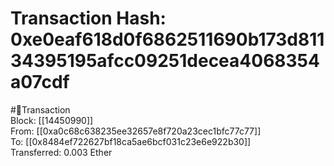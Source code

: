 
Transaction Hash: 0xe0eaf618d0f6862511690b173d81134395195afcc09251decea4068354a07cdf
====================================================================================
  
#💸Transaction  
Block: [[14450990]]  
From: [[0xa0c68c638235ee32657e8f720a23cec1bfc77c77]]  
To: [[0x8484ef722627bf18ca5ae6bcf031c23e6e922b30]]  
Transferred: 0.003 Ether